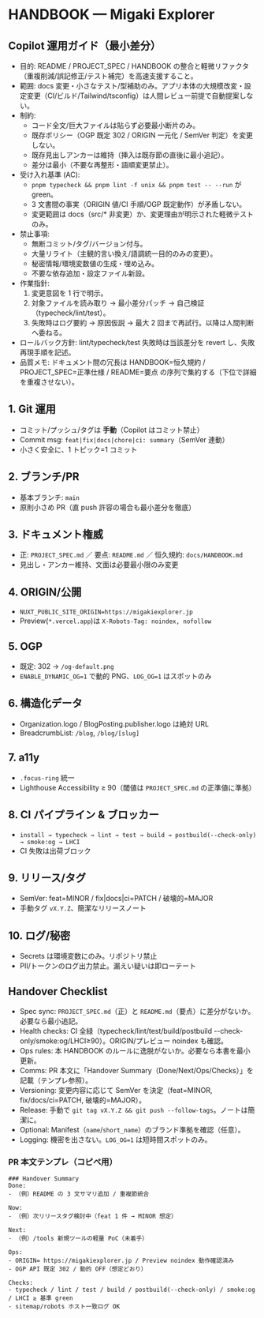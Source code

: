 # HANDBOOK — Migaki Explorer

## Copilot 運用ガイド（最小差分）

- 目的: README / PROJECT_SPEC / HANDBOOK の整合と軽微リファクタ（重複削減/誤記修正/テスト補完）を高速支援すること。
- 範囲: docs 変更・小さなテスト/型補助のみ。アプリ本体の大規模改変・設定変更（CI/ビルド/Tailwind/tsconfig）は人間レビュー前提で自動提案しない。
- 制約:
  - コード全文/巨大ファイルは貼らず必要最小断片のみ。
  - 既存ポリシー（OGP 既定 302 / ORIGIN 一元化 / SemVer 判定）を変更しない。
  - 既存見出しアンカーは維持（挿入は既存節の直後に最小追記）。
  - 差分は最小（不要な再整形・語順変更禁止）。
- 受け入れ基準 (AC):
  - `pnpm typecheck && pnpm lint -f unix && pnpm test -- --run` が green。
  - 3 文書間の事実（ORIGIN 値/CI 手順/OGP 既定動作）が矛盾しない。
  - 変更範囲は docs（src/\* 非変更）か、変更理由が明示された軽微テストのみ。
- 禁止事項:
  - 無断コミット/タグ/バージョン付与。
  - 大量リライト（主観的言い換え/語調統一目的のみの変更）。
  - 秘密情報/環境変数値の生成・埋め込み。
  - 不要な依存追加・設定ファイル新設。
- 作業指針:
  1.  変更意図を 1 行で明示。
  2.  対象ファイルを読み取り → 最小差分パッチ → 自己検証（typecheck/lint/test）。
  3.  失敗時はログ要約 → 原因仮説 → 最大 2 回まで再試行。以降は人間判断へ委ねる。
- ロールバック方針: lint/typecheck/test 失敗時は当該差分を revert し、失敗再現手順を記述。
- 品質メモ: ドキュメント間の冗長は HANDBOOK=恒久規約 / PROJECT_SPEC=正準仕様 / README=要点 の序列で集約する（下位で詳細を重複させない）。

## 1. Git 運用

- コミット/プッシュ/タグは **手動**（Copilot はコミット禁止）
- Commit msg: `feat|fix|docs|chore|ci: summary`（SemVer 連動）
- 小さく安全に、1 トピック=1 コミット

## 2. ブランチ/PR

- 基本ブランチ: `main`
- 原則小さめ PR（直 push 許容の場合も最小差分を徹底）

## 3. ドキュメント権威

- 正: `PROJECT_SPEC.md` ／ 要点: `README.md` ／ 恒久規約: `docs/HANDBOOK.md`
- 見出し・アンカー維持、文面は必要最小限のみ変更

## 4. ORIGIN/公開

- `NUXT_PUBLIC_SITE_ORIGIN=https://migakiexplorer.jp`
- Preview(`*.vercel.app`)は `X-Robots-Tag: noindex, nofollow`

## 5. OGP

- 既定: 302 → `/og-default.png`
- `ENABLE_DYNAMIC_OG=1` で動的 PNG、`LOG_OG=1` はスポットのみ

## 6. 構造化データ

- Organization.logo / BlogPosting.publisher.logo は絶対 URL
- BreadcrumbList: `/blog`, `/blog/[slug]`

## 7. a11y

- `.focus-ring` 統一
- Lighthouse Accessibility ≥ 90（閾値は `PROJECT_SPEC.md` の正準値に準拠）

## 8. CI パイプライン & ブロッカー

- `install → typecheck → lint → test → build → postbuild(--check-only) → smoke:og → LHCI`
- CI 失敗は出荷ブロック

## 9. リリース/タグ

- SemVer: feat=MINOR / fix|docs|ci=PATCH / 破壊的=MAJOR
- 手動タグ `vX.Y.Z`、簡潔なリリースノート

## 10. ログ/秘密

- Secrets は環境変数にのみ。リポジトリ禁止
- PII/トークンのログ出力禁止。漏えい疑いは即ローテート

## Handover Checklist

- Spec sync: `PROJECT_SPEC.md`（正）と `README.md`（要点）に差分がないか。必要なら最小追記。
- Health checks: CI 全緑（typecheck/lint/test/build/postbuild --check-only/smoke:og/LHCI≥90）。ORIGIN/プレビュー noindex も確認。
- Ops rules: 本 HANDBOOK のルールに逸脱がないか。必要なら本書を最小更新。
- Comms: PR 本文に「Handover Summary（Done/Next/Ops/Checks）」を記載（テンプレ参照）。
- Versioning: 変更内容に応じて SemVer を決定（feat=MINOR, fix/docs/ci=PATCH, 破壊的=MAJOR）。
- Release: 手動で `git tag vX.Y.Z && git push --follow-tags`。ノートは簡潔に。
- Optional: Manifest（`name`/`short_name`）のブランド準拠を確認（任意）。
- Logging: 機密を出さない。`LOG_OG=1` は短時間スポットのみ。

### PR 本文テンプレ（コピペ用）

```
### Handover Summary
Done:
- （例）README の 3 文サマリ追加 / 重複節統合

Now:
- （例）次リリースタグ検討中（feat 1 件 → MINOR 想定）

Next:
- （例）/tools 新規ツールの軽量 PoC（未着手）

Ops:
- ORIGIN= https://migakiexplorer.jp / Preview noindex 動作確認済み
- OGP API 既定 302 / 動的 OFF（想定どおり）

Checks:
- typecheck / lint / test / build / postbuild(--check-only) / smoke:og / LHCI ≥ 基準 green
- sitemap/robots ホスト一致ログ OK
```
